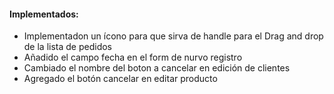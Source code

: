 <h4>Implementados:</h4>  
<ul>   
    <li>Implementadon un ícono para que sirva de handle para el Drag and drop de la lista de pedidos</li>
    <li>Añadido el campo fecha en el form de nurvo registro</li>
    <li>Cambiado el nombre del boton a cancelar en edición de clientes</li>
    <li>Agregado el botón cancelar en editar producto</li>
</ul>